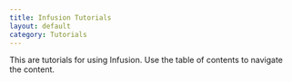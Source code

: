 ```yaml
---
title: Infusion Tutorials
layout: default
category: Tutorials
---
```


This are tutorials for using Infusion. Use the table of contents to navigate the content.
